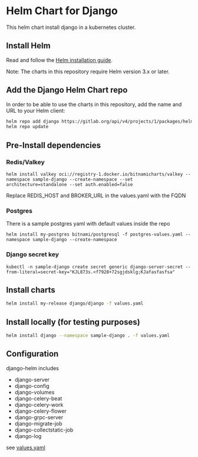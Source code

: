 # Helm Chart for Django
This helm chart install django in a kubernetes cluster.

## Install Helm
Read and follow the [Helm installation guide](https://helm.sh/docs/intro/install/).

Note: The charts in this repository require Helm version 3.x or later.

## Add the Django Helm Chart repo
In order to be able to use the charts in this repository, add the name and URL to your Helm client:
```bash
helm repo add django https://gitlab.org/api/v4/projects/1/packages/helm/stable --username xxxxxxxx --password xxxxxxxxxxx
helm repo update
```

## Pre-Install dependencies
### Redis/Valkey
```
helm install valkey oci://registry-1.docker.io/bitnamicharts/valkey --namespace sample-django --create-namespace --set architecture=standalone --set auth.enabled=false
```
Replace REDIS_HOST and BROKER_URL in the values.yaml with the FQDN 
### Postgres
There is a sample postgres yaml with default values inside the repo
```
helm install my-postgres bitnami/postgresql -f postgres-values.yaml --namespace sample-django --create-namespace
```
### Django secret key
```
kubectl -n sample-django create secret generic django-server-secret --from-literal=secret-key="KJL873s.<f7928+72sgjdsklg;KJafasfasfsa"
```
## Install charts
```bash
helm install my-release django/django -f values.yaml
```

## Install locally (for testing purposes)
```bash
helm install django --namespace sample-django . -f values.yaml
```

## Configuration
django-helm includes

* django-server
* django-config
* django-volumes
* django-celery-beat
* django-celery-work
* django-celery-flower
* django-grpc-server
* django-migrate-job
* django-collectstatic-job
* django-log

see [values.yaml](https://github.com/jvdiago/django-helm-template/src/master/values.yaml)
